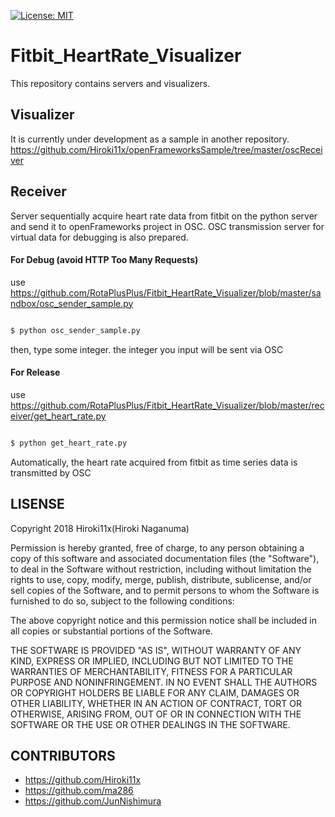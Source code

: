[![License: MIT](https://img.shields.io/badge/License-MIT-yellow.svg)](https://opensource.org/licenses/MIT)

# Fitbit_HeartRate_Visualizer
This repository contains servers and visualizers.

## Visualizer
It is currently under development as a sample in another repository.
https://github.com/Hiroki11x/openFrameworksSample/tree/master/oscReceiver

## Receiver
Server sequentially acquire heart rate data from fitbit on the python server and send it to openFrameworks project in OSC.
OSC transmission server for virtual data for debugging is also prepared.


#### For Debug (avoid HTTP Too Many Requests)
use
https://github.com/RotaPlusPlus/Fitbit_HeartRate_Visualizer/blob/master/sandbox/osc_sender_sample.py

```bash

$ python osc_sender_sample.py

```

then, type some integer.
the integer you input will be sent via OSC

#### For Release
use
https://github.com/RotaPlusPlus/Fitbit_HeartRate_Visualizer/blob/master/receiver/get_heart_rate.py

```bash

$ python get_heart_rate.py

```

Automatically, the heart rate acquired from fitbit as time series data is transmitted by OSC

## LISENSE

Copyright 2018 Hiroki11x(Hiroki Naganuma)

Permission is hereby granted, free of charge, to any person obtaining a copy of this software and associated documentation files (the "Software"), to deal in the Software without restriction, including without limitation the rights to use, copy, modify, merge, publish, distribute, sublicense, and/or sell copies of the Software, and to permit persons to whom the Software is furnished to do so, subject to the following conditions:

The above copyright notice and this permission notice shall be included in all copies or substantial portions of the Software.

THE SOFTWARE IS PROVIDED "AS IS", WITHOUT WARRANTY OF ANY KIND, EXPRESS OR IMPLIED, INCLUDING BUT NOT LIMITED TO THE WARRANTIES OF MERCHANTABILITY, FITNESS FOR A PARTICULAR PURPOSE AND NONINFRINGEMENT. IN NO EVENT SHALL THE AUTHORS OR COPYRIGHT HOLDERS BE LIABLE FOR ANY CLAIM, DAMAGES OR OTHER LIABILITY, WHETHER IN AN ACTION OF CONTRACT, TORT OR OTHERWISE, ARISING FROM, OUT OF OR IN CONNECTION WITH THE SOFTWARE OR THE USE OR OTHER DEALINGS IN THE SOFTWARE.

## CONTRIBUTORS
- https://github.com/Hiroki11x
- https://github.com/ma286
- https://github.com/JunNishimura
